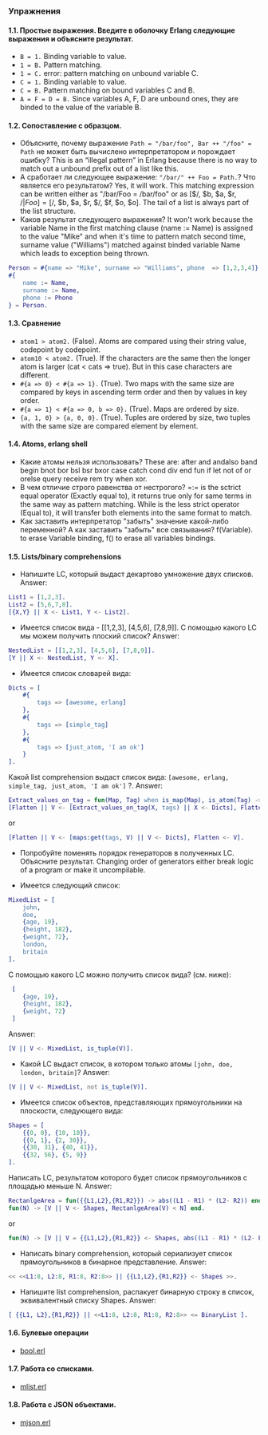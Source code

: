 ### Упражнения


#### 1.1. Простые выражения. Введите в оболочку Erlang следующие выражения и объясните результат.
 - `B = 1.` Binding variable to value.
 - `1 = B.` Pattern matching.
 - `1 = C.` error: pattern matching on unbound variable C.
 - `C = 1.` Binding variable to value.
 - `C = B.` Pattern matching on bound variables C and B.
 - `A = F = D = B.` Since variables A, F, D are unbound ones, they are binded to the value of the variable B.

#### 1.2. Сопоставление с образцом.

 - Объясните, почему выражение `Path = "/bar/foo", Bar ++ "/foo" = Path` не может быть вычислено интерпретатором и порождает ошибку?
   This is an “illegal pattern” in Erlang because there is no way to match out a unbound prefix out of a list like this. 
 - А сработает ли следующее выражение: `"/bar/" ++ Foo = Path.`? Что является его результатом?
   Yes, it will work. This matching expression can be written either as "/bar/Foo = /bar/foo" or as [$/, $b, $a, $r, $/ | Foo] = [$/, $b, $a, $r, $/, $f, $o, $o]. The tail of a list is always part of the list structure.
 - Каков результат следующего выражения?
   It won't work because the variable Name in the first matching clause (name := Name) is assigned to the value "Mike" and when it's time to pattern match second time, surname value ("Williams") matched against binded variable Name which leads to exception being thrown.  

```erlang
Person = #{name => "Mike", surname => "Williams", phone  => [1,2,3,4]}.
#{
    name := Name,
    surname := Name,
    phone := Phone
} = Person.
```

#### 1.3. Сравнение

 - `atom1 > atom2.` (False). Atoms are compared using their string value, codepoint by codepoint.
 - `atom10 < atom2.` (True). If the characters are the same then the longer atom is larger (cat < cats => true). But in this case characters are different.
 - `#{a => 0} < #{a => 1}.` (True). Two maps with the same size are compared by keys in ascending term order and then by values in key order.
 - `#{a => 1} < #{a => 0, b => 0}.` (True). Maps are ordered by size.
 - `{a, 1, 0} > {a, 0, 0}.` (True). Tuples are ordered by size, two tuples with the same size are compared element by element.

#### 1.4. Atoms, erlang shell

 - Какие атомы нельзя использовать? 
 These are: after and andalso band begin bnot bor bsl bsr bxor case catch cond div end fun if let not of or orelse query receive rem try when xor.
 - В чем отличие строго равенства от нестрогого? 
 =:= is the sctrict equal operator (Exactly equal to), it returns true only for same terms in the same way as pattern matching. While is the less strict operator (Equal to), it will transfer both elements into the same format to match.
 - Как заставить интерпретатор "забыть" значение какой-либо переменной? А как
   заставить "забыть" все связывания?
 f(Variable). to erase Variable binding, f() to erase all variables bindings.

#### 1.5. Lists/binary comprehensions

 - Напишите LC, который выдаст декартово умножение двух списков.
Answer:
```erlang
List1 = [1,2,3].
List2 = [5,6,7,8].
[{X,Y} || X <- List1, Y <- List2].
```

 - Имеется список вида - [[1,2,3], [4,5,6], [7,8,9]]. С помощью какого LC мы можем получить плоский список?
Answer:
```erlang
NestedList = [[1,2,3], [4,5,6], [7,8,9]].
[Y || X <- NestedList, Y <- X].
```

 - Имеется список словарей вида:
```erlang
Dicts = [
    #{
        tags => [awesome, erlang]
    },
    #{
        tags => [simple_tag]
    },
    #{
        tags => [just_atom, 'I am ok']
    }
].
```
Какой list comprehension выдаст список вида: `[awesome, erlang, simple_tag,
just_atom, 'I am ok']` ?.
Answer:
```erlang
Extract_values_on_tag = fun(Map, Tag) when is_map(Map), is_atom(Tag) -> #{Tag := V} = Map, V; (_,_) -> error end.
[Flatten || V <- [Extract_values_on_tag(X, tags) || X <- Dicts], Flatten <- V]. 
```
or 
```erlang
[Flatten || V <- [maps:get(tags, V) || V <- Dicts], Flatten <- V]. 
```

 - Попробуйте поменять порядок генераторов в полученных LC. Объясните результат.
Changing order of generators either break logic of a program or make it uncompilable.

 - Имеется следующий список:
```erlang
MixedList = [
    john,
    doe,
    {age, 19},
    {height, 182},
    {weight, 72},
    london,
    britain
].
```
С помощью какого LC можно получить список вида? (см. ниже):
```erlang
 [
    {age, 19},
    {height, 182},
    {weight, 72}
 ]
```
Answer: 
```erlang
[V || V <- MixedList, is_tuple(V)].
```

 - Какой LC выдаст список, в котором только атомы `[john, doe, london, britain]`?
Answer: 
```erlang
[V || V <- MixedList, not is_tuple(V)].
```

 - Имеется список объектов, представляющих прямоугольники на плоскости, следующего вида:
```erlang
Shapes = [
    {{0, 0}, {10, 10}},
    {{0, 1}, {2, 30}},
    {{30, 31}, {40, 41}},
    {{32, 56}, {5, 9}}
].
```
Написать LC, результатом которого будет список прямоугольников с площадью меньше
N.
Answer: 
```erlang
RectanlgeArea = fun({{L1,L2},{R1,R2}}) -> abs((L1 - R1) * (L2- R2)) end. 
fun(N) -> [V || V <- Shapes, RectanlgeArea(V) < N] end.
```
or
```erlang 
fun(N) -> [V || V = {{L1,L2},{R1,R2}} <- Shapes, abs((L1 - R1) * (L2- R2)) < N] end.
```

 - Написать binary comprehension, который сериализует список прямоугольников в бинарное представление.
Answer: 
```erlang 
<< <<L1:8, L2:8, R1:8, R2:8>> || {{L1,L2},{R1,R2}} <- Shapes >>.
```

- Напишите list comprehension, распакует бинарную строку в список, эквивалентный списку Shapes.
Answer: 
```erlang 
[ {{L1, L2},{R1,R2}} || <<L1:8, L2:8, R1:8, R2:8>> <= BinaryList ].
```

#### 1.6. Булевые операции
- [bool.erl](https://github.com/toxish666/erlang_repo/erlang_course_tasks/1-basic/bool.erl)

#### 1.7.  Работа со списками.
- [mlist.erl](https://github.com/toxish666/erlang_repo/erlang_course_tasks/1-basic/mlist.erl)

#### 1.8.  Работа с JSON объектами.
- [mjson.erl](https://github.com/toxish666/erlang_repo/erlang_course_tasks/1-basic/mjson.erl)
